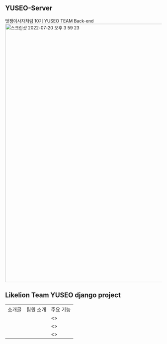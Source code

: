 ## YUSEO-Server
멋쟁이사자처럼 10기 YUSEO TEAM Back-end
<img width="829" alt="스크린샷 2022-07-20 오후 3 59 23" src="https://user-images.githubusercontent.com/80513699/179917265-c32f679e-ce9e-4dd2-93d3-0e54b60af447.png">


## Likelion Team YUSEO django project 

<table>
  <tr>
    <td>소개글</td>
    <td>팀원 소개</td>
    <td>주요 기능</td>
  </tr>
  <tr>
    <td rowspan="3"></td>
    <td> </td>
    <td> 
      <>
    </td>
  </tr>
  <tr>
    <td></td>
    <td>
      <>
    </td>
  </tr>
  <tr>
    <td></td>
    <td> 
      <>
    </td>
  </tr>
</table>
